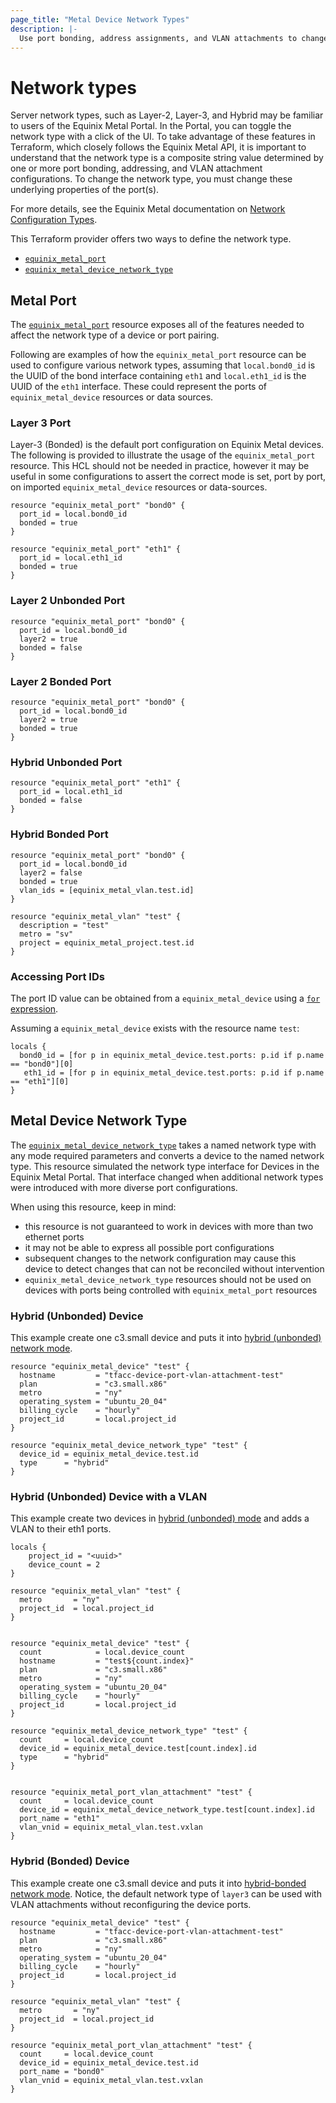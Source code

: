 ```yaml
---
page_title: "Metal Device Network Types"
description: |-
  Use port bonding, address assignments, and VLAN attachments to change the device network type from Layer-3, to Layer-2, to Hybrid.
---
```



# Network types

Server network types, such as Layer-2, Layer-3, and Hybrid may be familiar to users of the Equinix Metal Portal. In the Portal, you can toggle the network type with a click of the UI. To take advantage of these features in Terraform, which closely follows the Equinix Metal API, it is important to understand that the network type is a composite string value determined by one or more port bonding, addressing, and VLAN attachment configurations. To change the network type, you must change these underlying properties of the port(s).

For more details, see the Equinix Metal documentation on [Network Configuration Types](https://metal.equinix.com/developers/docs/layer2-networking/overview/#network-configuration-types).

This Terraform provider offers two ways to define the network type.

* [`equinix_metal_port`](#Metal-Port)
* [`equinix_metal_device_network_type`](#Metal-Device-Network-Type)

## Metal Port

The [`equinix_metal_port`](../resources/metal_port.md) resource exposes all of the features needed to affect the network type of a device or port pairing.

Following are examples of how the `equinix_metal_port` resource can be used to configure various network types, assuming that `local.bond0_id` is the UUID of the bond interface containing `eth1` and `local.eth1_id` is the UUID of the `eth1` interface.  These could represent the ports of `equinix_metal_device` resources or data sources.

### Layer 3 Port

Layer-3 (Bonded) is the default port configuration on Equinix Metal devices. The following is provided to illustrate the usage of the `equinix_metal_port` resource. This HCL should not be needed in practice, however it may be useful in some configurations to assert the correct mode is set, port by port, on imported `equinix_metal_device` resources or data-sources.

```hcl
resource "equinix_metal_port" "bond0" {
  port_id = local.bond0_id
  bonded = true
}

resource "equinix_metal_port" "eth1" {
  port_id = local.eth1_id
  bonded = true
}
```

### Layer 2 Unbonded Port

```hcl
resource "equinix_metal_port" "bond0" {
  port_id = local.bond0_id
  layer2 = true
  bonded = false
}
```

### Layer 2 Bonded Port

```hcl
resource "equinix_metal_port" "bond0" {
  port_id = local.bond0_id
  layer2 = true
  bonded = true
}
```

### Hybrid Unbonded Port

```hcl
resource "equinix_metal_port" "eth1" {
  port_id = local.eth1_id
  bonded = false
}
```

### Hybrid Bonded Port

```hcl
resource "equinix_metal_port" "bond0" {
  port_id = local.bond0_id
  layer2 = false
  bonded = true
  vlan_ids = [equinix_metal_vlan.test.id]
}

resource "equinix_metal_vlan" "test" {
  description = "test"
  metro = "sv"
  project = equinix_metal_project.test.id
}
```

### Accessing Port IDs

The port ID value can be obtained from a `equinix_metal_device` using a [`for` expression](https://www.terraform.io/docs/language/expressions/for.html).

Assuming a `equinix_metal_device` exists with the resource name `test`:

```hcl
locals {
  bond0_id = [for p in equinix_metal_device.test.ports: p.id if p.name == "bond0"][0]
   eth1_id = [for p in equinix_metal_device.test.ports: p.id if p.name == "eth1"][0]
}
```

## Metal Device Network Type

The [`equinix_metal_device_network_type`](../resources/metal_device_network_type.md) takes a named network type with any mode required parameters and converts a device to the named network type.  This resource simulated the network type interface for Devices in the Equinix Metal Portal.  That interface changed when additional network types were introduced with more diverse port configurations. 

When using this resource, keep in mind:

* this resource is not guaranteed to work in devices with more than two ethernet ports
* it may not be able to express all possible port configurations
* subsequent changes to the network configuration may cause this device to detect changes that can not be reconciled without intervention
* `equinix_metal_device_network_type` resources should not be used on devices with ports being controlled with `equinix_metal_port` resources

### Hybrid (Unbonded) Device

This example create one c3.small device and puts it into [hybrid (unbonded) network mode](https://metal.equinix.com/developers/docs/layer2-networking/hybrid-unbonded-mode/).

```hcl
resource "equinix_metal_device" "test" {
  hostname         = "tfacc-device-port-vlan-attachment-test"
  plan             = "c3.small.x86"
  metro            = "ny"
  operating_system = "ubuntu_20_04"
  billing_cycle    = "hourly"
  project_id       = local.project_id
}

resource "equinix_metal_device_network_type" "test" {
  device_id = equinix_metal_device.test.id
  type      = "hybrid"
}
```

### Hybrid (Unbonded) Device with a VLAN

This example create two devices in [hybrid (unbonded) mode](https://metal.equinix.com/developers/docs/layer2-networking/hybrid-unbonded-mode/) and adds a VLAN to their eth1 ports.

```hcl
locals {
    project_id = "<uuid>"
    device_count = 2
}

resource "equinix_metal_vlan" "test" {
  metro       = "ny"
  project_id  = local.project_id
}


resource "equinix_metal_device" "test" {
  count            = local.device_count
  hostname         = "test${count.index}"
  plan             = "c3.small.x86"
  metro            = "ny"
  operating_system = "ubuntu_20_04"
  billing_cycle    = "hourly"
  project_id       = local.project_id
}

resource "equinix_metal_device_network_type" "test" {
  count     = local.device_count
  device_id = equinix_metal_device.test[count.index].id
  type      = "hybrid"
}


resource "equinix_metal_port_vlan_attachment" "test" {
  count     = local.device_count
  device_id = equinix_metal_device_network_type.test[count.index].id
  port_name = "eth1"
  vlan_vnid = equinix_metal_vlan.test.vxlan
}
```

### Hybrid (Bonded) Device

This example create one c3.small device and puts it into [hybrid-bonded network mode](https://metal.equinix.com/developers/docs/layer2-networking/hybrid-bonded-mode/). Notice, the default network type of `layer3` can be used with VLAN attachments without reconfiguring the device ports.

```hcl
resource "equinix_metal_device" "test" {
  hostname         = "tfacc-device-port-vlan-attachment-test"
  plan             = "c3.small.x86"
  metro            = "ny"
  operating_system = "ubuntu_20_04"
  billing_cycle    = "hourly"
  project_id       = local.project_id
}

resource "equinix_metal_vlan" "test" {
  metro       = "ny"
  project_id  = local.project_id
}

resource "equinix_metal_port_vlan_attachment" "test" {
  count     = local.device_count
  device_id = equinix_metal_device.test.id
  port_name = "bond0"
  vlan_vnid = equinix_metal_vlan.test.vxlan
}
```
